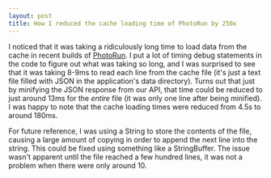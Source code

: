 ```yaml
---
layout: post
title: How I reduced the cache loading time of PhotoRun by 250x
---
```

I noticed that it was taking a ridiculously long time to load data from the cache in recent builds of [PhotoRun](/blog/2014/01/16/sc-photorun).
I put a lot of timing debug statements in the code to figure out what was taking so long, and I was surprised to see that it was taking 8-9ms to read each line from the cache file
(it's just a text file filled with JSON in the application's data directory). Turns out that just by minifying the JSON response from our API,
that time could be reduced to just around 13ms for the _entire_ file (it was only one line after being minified).
I was happy to note that the cache loading times were reduced from 4.5s to around 180ms.

For future reference, I was using a String to store the contents of the file, causing a large amount of copying in order to append the next line into the string.
This could be fixed using something like a StringBuffer. The issue wasn't apparent until the file reached a few hundred lines, it was not a problem when there were only around 10.